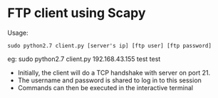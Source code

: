 # FTP client using Scapy

Usage:
```
sudo python2.7 client.py [server's ip] [ftp user] [ftp password]
```

eg: sudo python2.7 client.py 192.168.43.155 test test

* Initially,  the client will do a TCP handshake with server on port 21.
* The username and password is shared to log in to this session
* Commands can then be executed in the interactive terminal